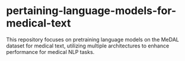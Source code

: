 # pertaining-language-models-for-medical-text
This repository focuses on pretraining language models on the MeDAL dataset for medical text, utilizing multiple architectures to enhance performance for medical NLP tasks.
